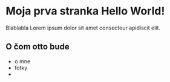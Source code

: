 # Moja prva stranka Hello World!
Blablabla Lorem ipsum dolor sit amet consecteur apidiscit elit.

## O čom otto bude
- o mne
- fotky
- 

